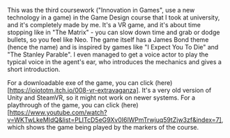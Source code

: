 This was the third coursework ("Innovation in Games", use a new technology in a game) in the Game Design course that I took at university, and it's completely made by me. It's a VR game, and it's about time stopping like in "The Matrix" - you can slow down time and grab or dodge bullets, so you feel like Neo. The game itself has a James Bond theme (hence the name) and is inspired by games like "I Expect You To Die" and "The Stanley Parable". I even managed to get a voice actor to play the typical voice in the agent's ear, who introduces the mechanics and gives a short introduction.

For a downloadable exe of the game, you can click (here)[https://ioiototm.itch.io/008-vr-extravaganza]. It's a very old version of Unity and SteamVR, so it might not work on newer systems.
For a playthrough of the game, you can click (here)[https://www.youtube.com/watch?v=WKTwLkeMIdQ&list=PLITcD5eG9Xv0I6lWPmTrwjuq59tZjw3zf&index=7], which shows the game being played by the markers of the course.